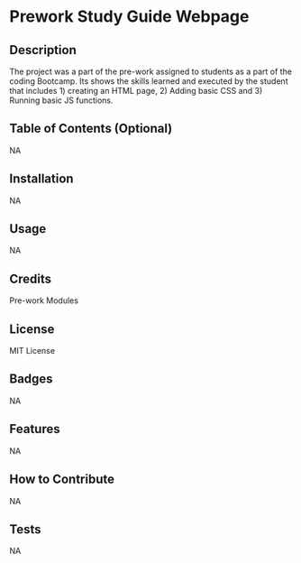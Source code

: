 # Prework Study Guide Webpage

## Description

The project was a part of the pre-work assigned to students as a part of the coding Bootcamp. Its shows the skills learned and executed by the student that includes 1) creating an HTML page, 2) Adding basic CSS and 3) Running basic JS functions. 

## Table of Contents (Optional)

NA

## Installation

NA

## Usage

NA

## Credits

Pre-work Modules

## License

MIT License

## Badges

NA

## Features

NA

## How to Contribute

NA

## Tests

NA